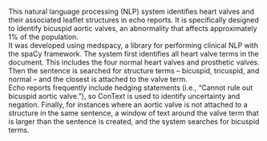 This natural language processing (NLP) system identifies heart valves and their associated leaflet structures in echo reports. 
It is specifically designed to identify bicuspid aortic valves, an abnormality that affects approximately 1% of the population.  
It was developed using medspacy, a library for performing clinical NLP with the spaCy framework.
The system first identifies all heart valve terms in the document. This includes the four normal heart valves and prosthetic valves. 
Then the sentence is searched for structure terms – bicuspid, tricuspid, and normal – and the closest is attached to the valve term.  
Echo reports frequently include hedging statements (i.e., “Cannot rule out bicuspid aortic valve.”), so ConText is used to identify uncertainty and negation. 
Finally, for instances where an aortic valve is not attached to a structure in the same sentence, 
a window of text around the valve term that is larger than the sentence is created, and the system searches for bicuspid terms.
